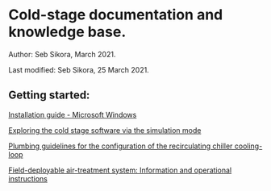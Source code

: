 # Cold-stage documentation and knowledge base.

Author: Seb Sikora, March 2021.

Last modified:  Seb Sikora, 25 March 2021.

## Getting started:

[Installation guide - Microsoft Windows](getting_started/installation_on_windows.md)

[Exploring the cold stage software via the simulation mode](getting_started/getting_started.md)

[Plumbing guidelines for the configuration of the recirculating chiller cooling-loop](cooling_loop_setup/cooling_loop_setup.md)

[Field-deployable air-treatment system: Information and operational instructions](air_dryer_setup/air_dryer_setup.md)

